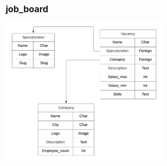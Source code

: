 # job_board


![Screnshot](https://github.com/LinkerXXX/Job_board/blob/admin_branch/docs/picture/db/Blank_diagram.png)